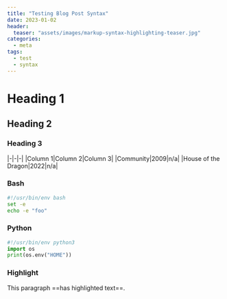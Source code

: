```yaml
---
title: "Testing Blog Post Syntax"
date: 2023-01-02
header:
  teaser: "assets/images/markup-syntax-highlighting-teaser.jpg"
categories:
  - meta
tags:
  - test
  - syntax
---
```


# Heading 1

## Heading 2

### Heading 3

|-|-|-|
|Column 1|Column 2|Column 3|
|Community|2009|n/a|
|House of the Dragon|2022|n/a|

### Bash

```bash
#!/usr/bin/env bash
set -e
echo -e "foo"
```

### Python

```python
#!/usr/bin/env python3
import os
print(os.env("HOME"))
```

### Highlight

This paragraph ==has highlighted text==.